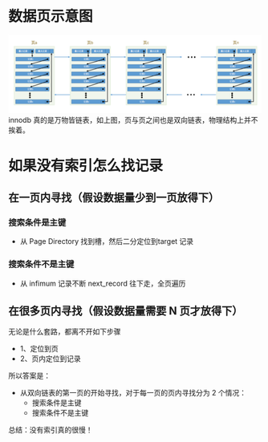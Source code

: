 # 数据页示意图
![数据页示意图.png](../../imgs/mysql/数据页示意图.png?raw=true)
innodb 真的是万物皆链表，如上图，页与页之间也是双向链表，物理结构上并不挨着。

# 如果没有索引怎么找记录
## 在一页内寻找（假设数据量少到一页放得下）
### 搜索条件是主键
* 从 Page Directory 找到槽，然后二分定位到target 记录
### 搜索条件不是主键
* 从 infimum 记录不断 next_record 往下走，全页遍历

## 在很多页内寻找（假设数据量需要 N 页才放得下）
无论是什么套路，都离不开如下步骤
* 1、定位到页
* 2、页内定位到记录

所以答案是：
* 从双向链表的第一页的开始寻找，对于每一页的页内寻找分为 2 个情况：
    * 搜索条件是主键
    * 搜索条件不是主键

总结：没有索引真的很慢！

